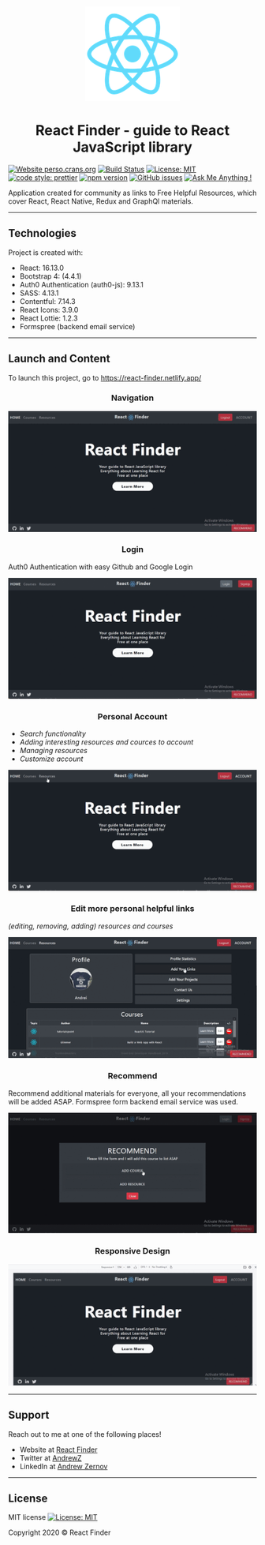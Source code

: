 <div align="center">
  <img src="./public/logo192.png"></img>
</div>

<h1 align="center">React Finder - guide to React JavaScript library</h1>

[![Website perso.crans.org](https://img.shields.io/website-up-down-green-red/http/perso.crans.org.svg)](https://react-finder.netlify.app/)
[![Build Status](https://travis-ci.com/AndreiZernov/react-finder.svg?branch=master)](https://travis-ci.com/AndreiZernov/react-finder)
[![License: MIT](https://img.shields.io/badge/License-MIT-yellow.svg)](https://github.com/AndreiZernov/react-finder/blob/master/LICENSE)
[![code style: prettier](https://img.shields.io/badge/code_style-prettier-ff69b4.svg?style=flat-square)](https://github.com/prettier/prettier)
[![npm version](https://badge.fury.io/js/npm.svg)](https://badge.fury.io/js/npm)
[![GitHub issues](https://img.shields.io/github/issues/Naereen/StrapDown.js.svg)](https://GitHub.com/Naereen/StrapDown.js/issues/)
[![Ask Me Anything !](https://img.shields.io/badge/Ask%20me-anything-1abc9c.svg)](https://github.com/AndreiZernov)

Application created for community as links to Free Helpful Resources, which cover React, React Native, Redux and GraphQl materials.

---

## Technologies

Project is created with:

- React: 16.13.0
- Bootstrap 4: (4.4.1)
- Auth0 Authentication (auth0-js): 9.13.1
- SASS: 4.13.1
- Contentful: 7.14.3
- React Icons: 3.9.0
- React Lottie: 1.2.3
- Formspree (backend email service)

---

<h2> Launch and Content</h2>

To launch this project, go to https://react-finder.netlify.app/

<h3 align="center"> Navigation</h3>

<div align="center">
  <img src="./src/images/readme1.gif">
</div>

<h3 align="center"> Login</h3>

Auth0 Authentication with easy Github and Google Login

<div align="center">
  <img src="./src/images/readme2.gif">
</div>

<h3 align="center"> Personal Account</h3>

- _Search functionality_
- _Adding interesting resources and cources to account_
- _Managing resources_
- _Customize account_

<div align="center">
  <img src="./src/images/readme3.gif">
</div>

<h3 align="center"> Edit more personal helpful links</h3>

_(editing, removing, adding) resources and courses_

<div align="center">
  <img src="./src/images/readme4.gif">
</div>

<h3 align="center"> Recommend</h3>

Recommend additional materials for everyone, all your recommendations will be added ASAP.
Formspree form backend email service was used.

<div align="center">
  <img src="./src/images/readme5.gif">
</div>

<h3 align="center">Responsive Design</h3>

<div align="center">
  <img src="./src/images/readme6.gif">
</div>

---

<h2> Support</h2>

Reach out to me at one of the following places!

- Website at [React Finder](https://react-finder.netlify.app/)
- Twitter at [AndrewZ](https://twitter.com/AndrewZer)
- LinkedIn at [Andrew Zernov](https://www.linkedin.com/in/andrei-zernov/)

---

<h2> License</h2>

MIT license [![License: MIT](https://img.shields.io/badge/License-MIT-yellow.svg)](https://github.com/AndreiZernov/react-finder/blob/master/LICENSE)

Copyright 2020 © React Finder
